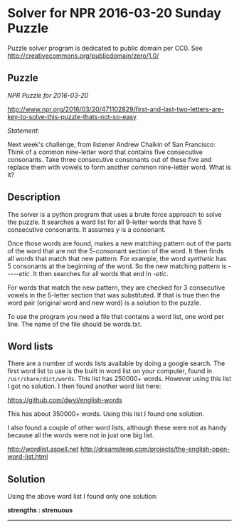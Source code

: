 Solver for NPR 2016-03-20 Sunday Puzzle
=======================================

Puzzle solver program is dedicated to public domain per CC0.
See http://creativecommons.org/publicdomain/zero/1.0/

Puzzle
------

_NPR Puzzle for 2016-03-20_

http://www.npr.org/2016/03/20/471102829/first-and-last-two-letters-are-key-to-solve-this-puzzle-thats-not-so-easy

_Statement:_

Next week's challenge, from listener Andrew Chaikin of San Francisco:
Think of a common nine-letter word that contains five consecutive consonants.
Take three consecutive consonants out of these five and replace them with
vowels to form another common nine-letter word. What is it?

Description
-----------

The solver is a python program that uses a brute force approach to solve
the puzzle.  It searches a word list for all 9-letter words that have
5 consecutive consonants.  It assumes _y_ is a consonant.

Once those words are found, makes a new matching pattern out of the parts
of the word that are not the 5-consonant section of the word.  It then finds
all words that match that new pattern.  For example, the word _synthetic_
has 5 consonants at the beginning of the word.  So the new matching pattern
is _-----etic_.  It then searches for all words that end in _-etic_.

For words that match the new pattern, they are checked for 3 consecutive
vowels in the 5-letter section that was substituted.  If that is true
then the word pair (original word and new word) is a solution to the puzzle.

To use the program you need a file that contains a word list, one word per
line.  The name of the file should be words.txt.

Word lists
----------

There are a number of words lists available by doing a google search.  The
first word list to use is the built in word list on your computer, found
in `/usr/share/dict/words`.  This list has 250000+ words.  However using this
list I got no solution.  I then found another word list here:

https://github.com/dwyl/english-words

This has about 350000+ words.  Using this list I found one solution.

I also found a couple of other word lists, although these were not as
handy because all the words were not in just one big list.

http://wordlist.aspell.net
http://dreamsteep.com/projects/the-english-open-word-list.html

Solution
--------

Using the above word list I found only one solution:

**strengths : strenuous**

* * *
